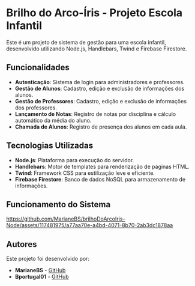 # Brilho do Arco-Íris - Projeto Escola Infantil

Este é um projeto de sistema de gestão para uma escola infantil, desenvolvido utilizando Node.js, Handlebars, Twind e Firebase Firestore.

## Funcionalidades

- **Autenticação**: Sistema de login para administradores e professores.
- **Gestão de Alunos**: Cadastro, edição e exclusão de informações dos alunos.
- **Gestão de Professores**: Cadastro, edição e exclusão de informações dos professores.
- **Lançamento de Notas**: Registro de notas por disciplina e cálculo automático da média do aluno.
- **Chamada de Alunos**: Registro de presença dos alunos em cada aula.


## Tecnologias Utilizadas

- **Node.js**: Plataforma para execução do servidor.
- **Handlebars**: Motor de templates para renderização de páginas HTML.
- **Twind**: Framework CSS para estilização leve e eficiente.
- **Firebase Firestore**: Banco de dados NoSQL para armazenamento de informações.

## Funcionamento do Sistema

https://github.com/MarianeBS/brilhoDoArcoIris-Node/assets/117481975/a77aa70e-a4bd-4071-8b70-2ab3dc1878aa


## Autores

Este projeto foi desenvolvido por:

- **MarianeBS** - [GitHub](https://github.com/MarianeBS)
- **Bportugal01** - [GitHub](https://github.com/bportugal01)

